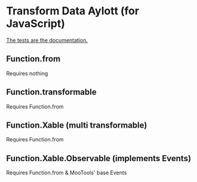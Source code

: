Transform Data Aylott (for JavaScript)
=====================
[The tests are the documentation.](http://subtlegradient.github.com/TransformDataAylott.JS/Test/ "TransformDataAylott Unit Tests")


Function.from
-------------
Requires nothing

Function.transformable
-------------
Requires Function.from


Function.Xable (multi transformable)
-------------
Requires Function.from


Function.Xable.Observable (implements Events)
-------------
Requires Function.from & MooTools' base Events

